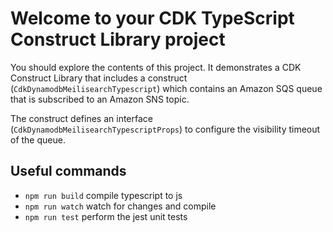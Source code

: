# Welcome to your CDK TypeScript Construct Library project

You should explore the contents of this project. It demonstrates a CDK Construct Library that includes a construct (`CdkDynamodbMeilisearchTypescript`)
which contains an Amazon SQS queue that is subscribed to an Amazon SNS topic.

The construct defines an interface (`CdkDynamodbMeilisearchTypescriptProps`) to configure the visibility timeout of the queue.

## Useful commands

* `npm run build`   compile typescript to js
* `npm run watch`   watch for changes and compile
* `npm run test`    perform the jest unit tests
